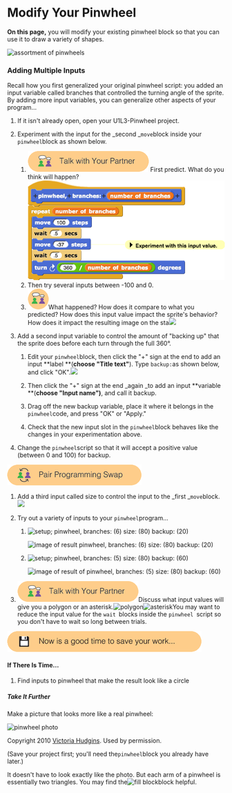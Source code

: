 # Modify Your Pinwheel

**On this page,** you will modify your existing pinwheel block so that you can use it to draw a variety of shapes.

![](http://bjc.edc.org/bjc-r/img/1-introduction/assorted-pinwheels.png "assortment of pinwheels")

### Adding Multiple Inputs

Recall how you first generalized your original pinwheel script: you added an input variable called branches that controlled the turning angle of the sprite. By adding more input variables, you can generalize other aspects of your program...

1. If it isn't already open, open your U1L3-Pinwheel project.

2. Experiment with the input for the _second _`move`block inside your `pinwheel`block as shown below.

   1. ![](/assets/talk_with_partner.png) First predict. What do you think will happen? ![](/assets/u1l3p4.png)
   2. Then try several inputs between -100 and 0.
   3. ![](/assets/twoPeopleThinking.png)What happened? How does it compare to what you predicted? How does this input value impact the sprite's behavior? How does it impact the resulting image on the sta![](http://bjc.edc.org/bjc-r/img/1-introduction/Blockswith-Inputs_img/asteriskpolygonCycleBW.gif)

3. Add a second input variable to control the amount of "backing up" that the sprite does before each turn through the full 360°.

   1. Edit your `pinwheel`block, then click the "+" sign at the end to add an input **label **\(**choose "Title text"**\). Type `backup:`as shown below, and click "OK".![](http://bjc.edc.org/bjc-r/img/1-introduction/create-input-name.jpg)

   2. Then click the "+" sign at the end \_again \_to add an input **variable **\(**choose "Input name"\)**, and call it backup.

   3. Drag off the new backup variable, place it where it belongs in the `pinwheel`code, and press "OK" or "Apply."

   4. Check that the new input slot in the `pinwheel`block behaves like the changes in your experimentation above.

4. Change the `pinwheel`script so that it will accept a positive value \(between 0 and 100\) for backup.

![](/assets/pair_programming.png)

1. Add a third input called size to control the input to the _first _`move`block. ![](http://bjc.edc.org/bjc-r/img/1-introduction/U1ImageVideoAddendum_img/U1L3-PinwheelwithInputs.png)

2. Try out a variety of inputs to your `pinwheel`program...

   1. ![](http://bjc.edc.org/bjc-r/img/1-introduction/U1ImageVideoAddendum_img/U1L3-PinwheelwithInputs1.png "setup; pinwheel, branches: \(6\) size: \(80\) backup: \(20\)")

      ![](http://bjc.edc.org/bjc-r/img/1-introduction/pinwheel-80-6-20-result.png "image of result pinwheel, branches: \(6\) size: \(80\) backup: \(20\)")

   2. ![](http://bjc.edc.org/bjc-r/img/1-introduction/U1ImageVideoAddendum_img/U1L3-PinwheelwithInputs2.png "setup; pinwheel, branches: \(5\) size: \(80\) backup: \(60\)")

      ![](http://bjc.edc.org/bjc-r/img/1-introduction/pinwheel-80-5-60-result.png "image of result of  pinwheel, branches: \(5\) size: \(80\) backup: \(60\)")

3. ![](/assets/talk_with_partner.png)Discuss what input values will give you a polygon or an asterisk.![](http://bjc.edc.org/bjc-r/img/1-introduction/polygon-result.png "polygon")![](http://bjc.edc.org/bjc-r/img/1-introduction/asterisk-result.png "asterisk")You may want to reduce the input value for the `wait `blocks inside the `pinwheel `script so you don't have to wait so long between trials.

![](/assets/save.png)

#### If There Is Time...

1. Find inputs to pinwheel that make the result look like a circle

##### Take It Further

Make a picture that looks more like a real pinwheel:

  


![](http://bjc.edc.org/bjc-r/img/1-introduction/pinwheel.png "pinwheel photo")

  


Copyright 2010 [Victoria Hudgins](http://asubtlerevelry.com/a-pinwheel-tutorial-the-easiest-ever/). Used by permission.

\(Save your project first; you'll need the`pinwheel`block you already have later.\)

It doesn't have to look exactly like the photo. But each arm of a pinwheel is essentially two triangles. You may find the![](http://bjc.edc.org/bjc-r/img/1-introduction/fill.png "fill block")block helpful.



